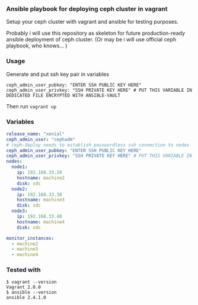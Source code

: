 ### Ansible playbook for deploying ceph cluster in vagrant

Setup your ceph cluster with vagrant and ansible for testing purposes.

Probably i will use this repository as skeleton for future production-ready ansible deployment of ceph cluster. (Or may be i will use official ceph playbook, who knows... )
### Usage
Generate and put ssh key pair in variables
```
ceph_admin_user_pubkey: "ENTER SSH PUBLIC KEY HERE"
ceph_admin_user_privkey: "SSH PRIVATE KEY HERE" # PUT THIS VARIABLE IN DEDICATED FILE ENCRYPTED WITH ANSIBLE-VAULT
```
Then run
```vagrant up```

### Variables
```yaml
release_name: "xenial"
ceph_admin_user: "cephadm"
# ceph-deploy needs to establish passwordless ssh connection to nodes
ceph_admin_user_pubkey: "ENTER SSH PUBLIC KEY HERE"
ceph_admin_user_privkey: "SSH PRIVATE KEY HERE" # PUT THIS VARIABLE IN DEDICATED FILE ENCRYPTED WITH ANSIBLE-VAULT
nodes:
  node1:
    ip: 192.168.33.20
    hostname: machine2
    disk: sdc
  node2:
    ip: 192.168.33.30
    hostname: machine3
    disk: sdc
  node3:
    ip: 192.168.33.40
    hostname: machine4
    disk: sdc

monitor_instances:
  - machine2
  - machine3
  - machine4
```
### Tested with
```
$ vagrant --version
Vagrant 2.0.0
$ ansible --version
ansible 2.4.1.0
```
